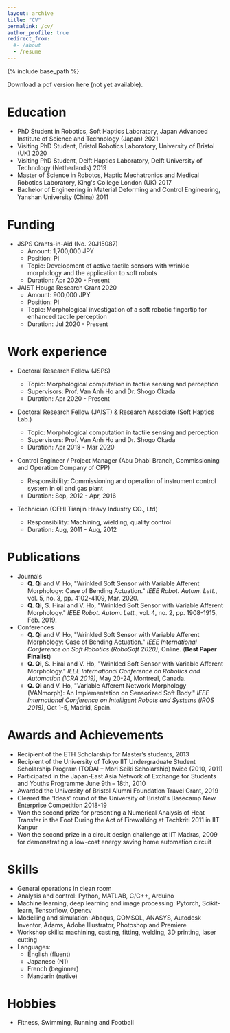 ```yaml
---
layout: archive
title: "CV"
permalink: /cv/
author_profile: true
redirect_from:
  #- /about
  - /resume
---
```


{% include base_path %}

Download a pdf version here (not yet available).

Education
======
* PhD Student in Robotics, Soft Haptics Laboratory, Japan Advanced Institute of Science and Technology (Japan) 2021
* Visiting PhD Student, Bristol Robotics Laboratory, University of Bristol (UK) 2020
* Visiting PhD Student, Delft Haptics Laboratory, Delft University of Technology (Netherlands) 2019
* Master of Science in Robotcs, Haptic Mechatronics and Medical Robotics Laboratory, King's College London (UK) 2017
* Bachelor of Engineering in Material Deforming and Control Engineering, Yanshan University (China) 2011

Funding
======
* JSPS Grants-in-Aid (No. 20J15087)
  * Amount: 1,700,000 JPY
  * Position: PI
  * Topic: Development of active tactile sensors with wrinkle morphology and the application to soft robots
  * Duration: Apr 2020 - Present
* JAIST Houga Research Grant 2020
  * Amount: 900,000 JPY
  * Position: PI
  * Topic: Morphological investigation of a soft robotic fingertip for enhanced tactile perception
  * Duration: Jul 2020 - Present

Work experience
======
* Doctoral Research Fellow (JSPS)
  * Topic: Morphological computation in tactile sensing and perception
  * Supervisors: Prof. Van Anh Ho and Dr. Shogo Okada
  * Duration: Apr 2020 - Present

* Doctoral Research Fellow (JAIST) & Research Associate (Soft Haptics Lab.)
  * Topic: Morphological computation in tactile sensing and perception
  * Supervisors: Prof. Van Anh Ho and Dr. Shogo Okada
  * Duration: Apr 2018 - Mar 2020

* Control Engineer / Project Manager (Abu Dhabi Branch, Commissioning and Operation Company of CPP)
  * Responsibility: Commissioning and operation of instrument control system in oil and gas plant
  * Duration: Sep, 2012 - Apr, 2016

* Technician (CFHI Tianjin Heavy Industry CO., Ltd)
  * Responsibility: Machining, wielding, quality control
  * Duration: Aug, 2011 - Aug, 2012

Publications
======
* Journals
  * **Q. Qi** and V. Ho, "Wrinkled Soft Sensor with Variable Afferent Morphology: Case of Bending Actuation." *IEEE Robot. Autom. Lett.*, vol. 5, no. 3, pp. 4102-4109, Mar. 2020.
  * **Q. Qi**, S. Hirai and V. Ho, "Wrinkled Soft Sensor with Variable Afferent Morphology." *IEEE Robot. Autom. Lett.*, vol. 4, no. 2, pp. 1908-1915, Feb. 2019.
* Conferences
  * **Q. Qi** and V. Ho, "Wrinkled Soft Sensor with Variable Afferent Morphology: Case of Bending Actuation." *IEEE International Conference on Soft Robotics (RoboSoft 2020)*, Online. (**Best Paper Finalist**)
  * **Q. Qi**, S. Hirai and V. Ho, "Wrinkled Soft Sensor with Variable Afferent Morphology." *IEEE International Conference on Robotics and Automation (ICRA 2019)*, May 20-24, Montreal, Canada.
  * **Q. Qi** and V. Ho, "Variable Afferent Network Morphology (VANmorph): An Implementation on Sensorized Soft Body." *IEEE International Conference on Intelligent Robots and Systems (IROS 2018)*, Oct 1-5, Madrid, Spain.

Awards and Achievements
======
* Recipient of the ETH Scholarship for Master’s students, 2013
* Recipient of the University of Tokyo IIT Undergraduate Student Scholarship Program (TODAI – Mori Seiki Scholarship) twice (2010, 2011)
* Participated in the Japan-East Asia Network of Exchange for Students and Youths Programme June 9th – 18th, 2010
* Awarded the University of Bristol Alumni Foundation Travel Grant, 2019
* Cleared the 'Ideas' round of the University of Bristol's Basecamp New Enterprise Competition 2018-19
* Won the second prize for presenting a Numerical Analysis of Heat Transfer in the Foot During the Act of Firewalking at Techkriti 2011 in IIT Kanpur
* Won the second prize in a circuit design challenge at IIT Madras, 2009 for demonstrating a low-cost energy saving home automation circuit

Skills
======
* General operations in clean room
* Analysis and control: Python, MATLAB, C/C++, Arduino
* Machine learning, deep learning and image processing: Pytorch, Scikit-learn, Tensorflow, Opencv
* Modelling and simulation: Abaqus, COMSOL, ANASYS, Autodesk Inventor, Adams, Adobe Illustrator, Photoshop and Premiere
* Workshop skills: machining, casting, fitting, welding, 3D printing, laser cutting
* Languages:
  * English (fluent)
  * Japanese (N1)
  * French (beginner)
  * Mandarin (native)

Hobbies
======
* Fitness, Swimming, Running and Football